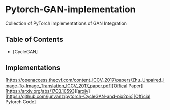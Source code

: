 # Pytorch-GAN-implementation
Collection of PyTorch implementations of GAN Integration 




## Table of Contents
* [CycleGAN]


## Implementations

[https://openaccess.thecvf.com/content_ICCV_2017/papers/Zhu_Unpaired_Image-To-Image_Translation_ICCV_2017_paper.pdf][Offical Paper]
[https://arxiv.org/abs/1703.10593][arxiv]
[https://github.com/junyanz/pytorch-CycleGAN-and-pix2pix][Official Pytorch Code]





























